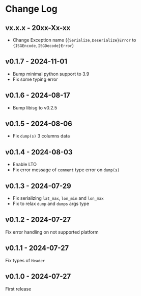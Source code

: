# Change Log

## vx.x.x - 20xx-Xx-xx

- Change Exception name (`{Serialize,Deserialize}Error` to `{ISGEncode,ISGDecode}Error`)

## v0.1.7 - 2024-11-01

- Bump minimal python support to 3.9
- Fix some typing error

## v0.1.6 - 2024-08-17

- Bump libisg to v0.2.5

## v0.1.5 - 2024-08-06

- Fix `dump(s)` 3 columns data

## v0.1.4 - 2024-08-03

- Enable LTO
- Fix error message of `comment` type error on `dump(s)`

## v0.1.3 - 2024-07-29

- Fix serializing `lat_max`, `lon_min` and `lon_max`
- Fix to relax `dump` and `dumps` args type

## v0.1.2 - 2024-07-27

Fix error handling on not supported platform

## v0.1.1 - 2024-07-27

Fix types of `Header`

## v0.1.0 - 2024-07-27

First release
